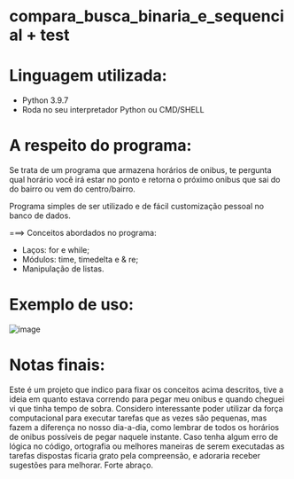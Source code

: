 # compara_busca_binaria_e_sequencial + test

# Linguagem utilizada:

  - Python 3.9.7
  - Roda no seu interpretador Python ou CMD/SHELL

# A respeito do programa:

  Se trata de um programa que armazena horários de onibus, te pergunta qual horário você irá estar no ponto e retorna o próximo onibus que 
  sai do do bairro ou vem do centro/bairro.
  
  Programa simples de ser utilizado e de fácil customização pessoal no banco de dados.
 
  ===> Conceitos abordados no programa:
  - Laços: for e while;
  - Módulos: time, timedelta e & re;
  - Manipulação de listas.

# Exemplo de uso:

  ![image](https://user-images.githubusercontent.com/95552879/158065242-3481a47e-7053-40cb-9e42-a04526b576a3.png)


# Notas finais:
  Este é um projeto que indico para fixar os conceitos acima descritos, tive a ideia em quanto estava correndo para pegar meu onibus e quando cheguei vi que tinha tempo de sobra.
  Considero interessante poder utilizar da força computacional para executar tarefas que as vezes são pequenas, mas fazem a diferença no nosso dia-a-dia, como lembrar de todos os horários de onibus possíveis de pegar naquele instante. Caso tenha algum erro de lógica no código, ortografia ou melhores maneiras de serem executadas as
  tarefas dispostas ficaria grato pela compreensão, e adoraria receber sugestões para melhorar. Forte abraço.
  
